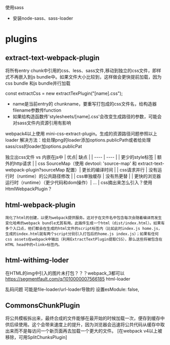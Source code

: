 使用sass
- 安装node-sass、sass-loader
# plugins
## extract-text-webpack-plugin
将所有entry chunk中引用的css、less、sass文件,移动到独立的css文件，即样式不再嵌入到js bundle中。如果文件大小比较到，这样做会更快提前加载，因为css bundle 和js bundle并行加载

const extractCss = new extractTexPlugin("[name].css"); 
- name是当前entry的 chunkname，要重写打包成的css文件名，给构造器filename参数传function
- 如果给构造函数传'stylesheets/[name].css'会改变生成路径的参数，可能会对sass文件内资源引用有影响

webpack4以上使用 mini-css-extract-plugin。生成的资源路径问题参照以上loader
解决方法：给处理png的loader添加options.publicPath或者给处理sass/css的loader加options.publicPat

独立出css文件 vs 内嵌在js中
| 优点| 缺点 |
| ---- | ---- |
| 更少的style标签 | 额外的http请求 |
| css SourceMap（使用 devtool: 'source-map' 和 extract-text-webpack-plugin?sourceMap 配置）| 更长的编译时间 |
| css请求并行 | 没有运行时（runtime）的公共路径修改 |
| css单独缓存 | 没有热更替 |
| 更快的浏览器运行时（runtime）（更少代码和dom操作）| ... |
css摘出来怎么引入？使用HtmlWebpackPlugin？
## html-webpack-plugin
    简化了html的创建，以便为webpack提供服务。这对于在文件名中包含每次会随着编译而发生变化哈希的webpack bundle尤其有用。此插件生成一个html（dist/index.html）。如果有多个入口点，他们都会在生成的html文件的script标签内（比如此时index.js home.js，生成的index.html就有两个script分别引入打包后的home.js index.js）；如果有任何css assets在webpack中输出（利用ExtractTextPlugin提取CSS），那么这些将被包含在HTML head中的<link>标签内。

## html-withimg-loder
在HTML的img中引入的图片未打包？？？webpack_3都可以
https://segmentfault.com/q/1010000007566185
html-loader

乱码问题 可能是file-loader/url-loader导致的 设置esModule: false,
## CommonsChunkPlugin
将公共模板拆出来，最终合成的文件能够在最开始的时候加载一次，便存到缓存中供后续使用。这个会带来速度上的提升，因为浏览器会迅速将公共代码从缓存中取出来而不是每访问一个新页面再去加载一个更大的文件。 [在webpack v4以上被移除，可用SplitChunksPlugin]

